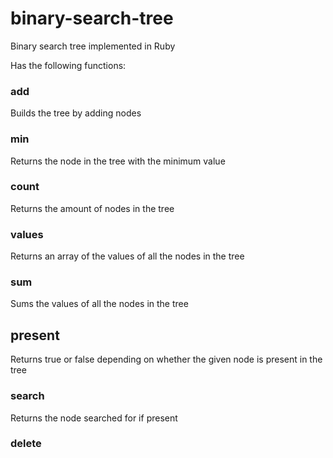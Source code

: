 # binary-search-tree

Binary search tree implemented in Ruby

Has the following functions:

### add

Builds the tree by adding nodes

### min

Returns the node in the tree with the minimum value

### count

Returns the amount of nodes in the tree

### values

Returns an array of the values of all the nodes in the tree

### sum

Sums the values of all the nodes in the tree

## present

Returns true or false depending on whether the given node is present in the tree

### search

Returns the node searched for if present

### delete
